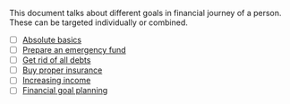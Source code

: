 This document talks about different goals in financial journey of a person. These can be targeted individually or combined.

- [ ] [Absolute basics](https://github.com/stocks-and-finance/learning-materials/blob/master/financial-journey/absolute-basics.md)
- [ ] [Prepare an emergency fund](https://github.com/stocks-and-finance/learning-materials/blob/master/financial-journey/emergency-funds.md) 
- [ ] [Get rid of all debts](https://github.com/stocks-and-finance/learning-materials/blob/master/financial-journey/debts.md)
- [ ] [Buy proper insurance](https://github.com/stocks-and-finance/learning-materials/blob/master/financial-journey/insurance.md)
- [ ] [Increasing income](https://github.com/stocks-and-finance/learning-materials/blob/master/financial-journey/increasing-income.md)
- [ ] [Financial goal planning](https://github.com/stocks-and-finance/learning-materials/blob/master/financial-journey/financial-goal-planning.md)
